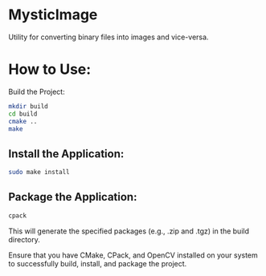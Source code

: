 # MysticImage
Utility for converting binary files into images and vice-versa.

# How to Use:
Build the Project:

```bash
mkdir build
cd build
cmake ..
make
```

## Install the Application:

```bash
sudo make install
```

## Package the Application:

```bash
cpack
```

This will generate the specified packages (e.g., .zip and .tgz) in the build directory.

Ensure that you have CMake, CPack, and OpenCV installed on your system to successfully build, install, and package the project.